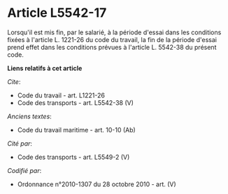 # Article L5542-17

Lorsqu'il est mis fin, par le salarié, à la période d'essai dans les conditions fixées à l'article L. 1221-26 du code du
travail, la fin de la période d'essai prend effet dans les conditions prévues à l'article L. 5542-38 du présent code.

**Liens relatifs à cet article**

_Cite_:

  - Code du travail - art. L1221-26
  - Code des transports - art. L5542-38 (V)

_Anciens textes_:

  - Code du travail maritime - art. 10-10 (Ab)

_Cité par_:

  - Code des transports - art. L5549-2 (V)

_Codifié par_:

  - Ordonnance n°2010-1307 du 28 octobre 2010 - art. (V)
